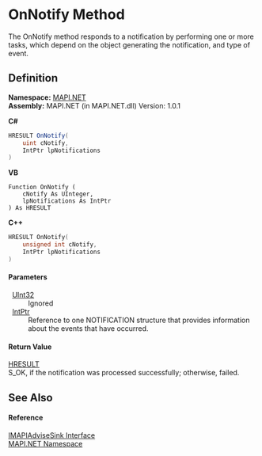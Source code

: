 # OnNotify Method


The OnNotify method responds to a notification by performing one or more tasks, which depend on the object generating the notification, and type of event.



## Definition
**Namespace:** <a href="N_MAPI_NET.md">MAPI.NET</a>  
**Assembly:** MAPI.NET (in MAPI.NET.dll) Version: 1.0.1

**C#**
``` C#
HRESULT OnNotify(
	uint cNotify,
	IntPtr lpNotifications
)
```
**VB**
``` VB
Function OnNotify ( 
	cNotify As UInteger,
	lpNotifications As IntPtr
) As HRESULT
```
**C++**
``` C++
HRESULT OnNotify(
	unsigned int cNotify, 
	IntPtr lpNotifications
)
```



#### Parameters
<dl><dt>  <a href="https://learn.microsoft.com/dotnet/api/system.uint32" target="_blank" rel="noopener noreferrer">UInt32</a></dt><dd>Ignored</dd><dt>  <a href="https://learn.microsoft.com/dotnet/api/system.intptr" target="_blank" rel="noopener noreferrer">IntPtr</a></dt><dd>Reference to one NOTIFICATION structure that provides information about the events that have occurred.</dd></dl>

#### Return Value
<a href="T_MAPI_NET_HRESULT.md">HRESULT</a>  
S_OK, if the notification was processed successfully; otherwise, failed.

## See Also


#### Reference
<a href="T_MAPI_NET_IMAPIAdviseSink.md">IMAPIAdviseSink Interface</a>  
<a href="N_MAPI_NET.md">MAPI.NET Namespace</a>  
